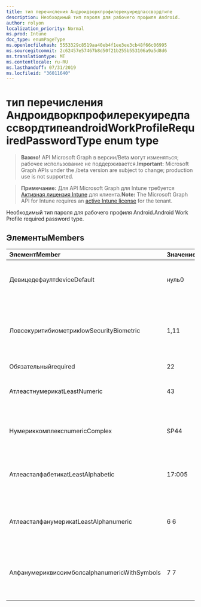 ```yaml
---
title: тип перечисления Андроидворкпрофилерекуиредпассвордтипе
description: Необходимый тип пароля для рабочего профиля Android.
author: rolyon
localization_priority: Normal
ms.prod: Intune
doc_type: enumPageType
ms.openlocfilehash: 5553329c8519aa40eb4f1ee3ee3cb48f66c06995
ms.sourcegitcommit: 2c62457e57467b8d50f21b255b553106a9a5d8d6
ms.translationtype: MT
ms.contentlocale: ru-RU
ms.lasthandoff: 07/31/2019
ms.locfileid: "36011640"
---
```

# <a name="androidworkprofilerequiredpasswordtype-enum-type"></a><span data-ttu-id="a0a48-103">тип перечисления Андроидворкпрофилерекуиредпассвордтипе</span><span class="sxs-lookup"><span data-stu-id="a0a48-103">androidWorkProfileRequiredPasswordType enum type</span></span>

> <span data-ttu-id="a0a48-104">**Важно!** API Microsoft Graph в версии/Beta могут изменяться; рабочее использование не поддерживается.</span><span class="sxs-lookup"><span data-stu-id="a0a48-104">**Important:** Microsoft Graph APIs under the /beta version are subject to change; production use is not supported.</span></span>

> <span data-ttu-id="a0a48-105">**Примечание:** Для API Microsoft Graph для Intune требуется [Активная лицензия Intune](https://go.microsoft.com/fwlink/?linkid=839381) для клиента.</span><span class="sxs-lookup"><span data-stu-id="a0a48-105">**Note:** The Microsoft Graph API for Intune requires an [active Intune license](https://go.microsoft.com/fwlink/?linkid=839381) for the tenant.</span></span>

<span data-ttu-id="a0a48-106">Необходимый тип пароля для рабочего профиля Android.</span><span class="sxs-lookup"><span data-stu-id="a0a48-106">Android Work Profile required password type.</span></span>

## <a name="members"></a><span data-ttu-id="a0a48-107">Элементы</span><span class="sxs-lookup"><span data-stu-id="a0a48-107">Members</span></span>
|<span data-ttu-id="a0a48-108">Элемент</span><span class="sxs-lookup"><span data-stu-id="a0a48-108">Member</span></span>|<span data-ttu-id="a0a48-109">Значение</span><span class="sxs-lookup"><span data-stu-id="a0a48-109">Value</span></span>|<span data-ttu-id="a0a48-110">Описание</span><span class="sxs-lookup"><span data-stu-id="a0a48-110">Description</span></span>|
|:---|:---|:---|
|<span data-ttu-id="a0a48-111">Девицедефаулт</span><span class="sxs-lookup"><span data-stu-id="a0a48-111">deviceDefault</span></span>|<span data-ttu-id="a0a48-112">нуль</span><span class="sxs-lookup"><span data-stu-id="a0a48-112">0</span></span>|<span data-ttu-id="a0a48-113">Значение по умолчанию для устройства, без намерения.</span><span class="sxs-lookup"><span data-stu-id="a0a48-113">Device default value, no intent.</span></span>|
|<span data-ttu-id="a0a48-114">Ловсекуритибиометрик</span><span class="sxs-lookup"><span data-stu-id="a0a48-114">lowSecurityBiometric</span></span>|<span data-ttu-id="a0a48-115">1,1</span><span class="sxs-lookup"><span data-stu-id="a0a48-115">1</span></span>|<span data-ttu-id="a0a48-116">Необходим пароль на основе биометрического уровня безопасности.</span><span class="sxs-lookup"><span data-stu-id="a0a48-116">Low security biometrics based password required.</span></span>|
|<span data-ttu-id="a0a48-117">Обязательный</span><span class="sxs-lookup"><span data-stu-id="a0a48-117">required</span></span>|<span data-ttu-id="a0a48-118">2</span><span class="sxs-lookup"><span data-stu-id="a0a48-118">2</span></span>|<span data-ttu-id="a0a48-119">Обязательно.</span><span class="sxs-lookup"><span data-stu-id="a0a48-119">Required.</span></span>|
|<span data-ttu-id="a0a48-120">Атлеастнумерик</span><span class="sxs-lookup"><span data-stu-id="a0a48-120">atLeastNumeric</span></span>|<span data-ttu-id="a0a48-121">4</span><span class="sxs-lookup"><span data-stu-id="a0a48-121">3</span></span>|<span data-ttu-id="a0a48-122">Необходим по крайней мере числовой пароль.</span><span class="sxs-lookup"><span data-stu-id="a0a48-122">At least numeric password required.</span></span>|
|<span data-ttu-id="a0a48-123">Нумериккомплекс</span><span class="sxs-lookup"><span data-stu-id="a0a48-123">numericComplex</span></span>|<span data-ttu-id="a0a48-124">SP4</span><span class="sxs-lookup"><span data-stu-id="a0a48-124">4</span></span>|<span data-ttu-id="a0a48-125">Необходим числовой сложный пароль.</span><span class="sxs-lookup"><span data-stu-id="a0a48-125">Numeric complex password required.</span></span>|
|<span data-ttu-id="a0a48-126">Атлеасталфабетик</span><span class="sxs-lookup"><span data-stu-id="a0a48-126">atLeastAlphabetic</span></span>|<span data-ttu-id="a0a48-127">17:00</span><span class="sxs-lookup"><span data-stu-id="a0a48-127">5</span></span>|<span data-ttu-id="a0a48-128">По крайней мере необходимо указать по крайней мере буквенный пароль.</span><span class="sxs-lookup"><span data-stu-id="a0a48-128">At least alphabetic password required.</span></span>|
|<span data-ttu-id="a0a48-129">Атлеасталфанумерик</span><span class="sxs-lookup"><span data-stu-id="a0a48-129">atLeastAlphanumeric</span></span>|<span data-ttu-id="a0a48-130">6 </span><span class="sxs-lookup"><span data-stu-id="a0a48-130">6</span></span>|<span data-ttu-id="a0a48-131">Необходимо указать по крайней мере буквенно-цифровые пароли.</span><span class="sxs-lookup"><span data-stu-id="a0a48-131">At least alphanumeric password required.</span></span>|
|<span data-ttu-id="a0a48-132">Алфанумериквиссимболс</span><span class="sxs-lookup"><span data-stu-id="a0a48-132">alphanumericWithSymbols</span></span>|<span data-ttu-id="a0a48-133">7 </span><span class="sxs-lookup"><span data-stu-id="a0a48-133">7</span></span>|<span data-ttu-id="a0a48-134">По крайней мере буквенно-цифровые символы и пароль не требуются.</span><span class="sxs-lookup"><span data-stu-id="a0a48-134">At least alphanumeric with symbols password required.</span></span>|






